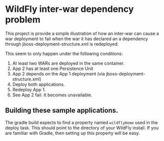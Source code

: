 # WildFly inter-war dependency problem #

This project is provide a simple illustration of how an inter-war can cause a war deployment to fail when the war it has declared an a dependency through jboss-deployment-structure.xml is redeployed.

This seem to only happen under the following conditions:

1. At least two WARs are deployed in the same container.
2. App 2 has at least one Persistence Unit
3. App 2 depends on the App 1 deployment (via jboss-deployment-structure.xml)
4. Deploy both applications.
5. Redeploy App 1.
6. See App 2 fail. It becomes unavailable.

## Building these sample applications.
The gradle build expects to find a property named `wildflyHome` used in the deploy task. This should point to the directory of your WildFly install. If you are familiar with Gradle, then setting up this property will be easy. 